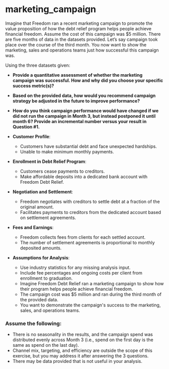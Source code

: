# marketing_campaign

Imagine that Freedom ran a recent marketing campaign to promote the value proposition of how the debt relief program helps people achieve financial freedom. Assume the cost of this campaign was $5 million. There are five months of data in the datasets provided. Let’s say campaign took place over the course of the third month. You now want to show the marketing, sales and operations teams just how successful this campaign was.

Using the three datasets given:

- **Provide a quantitative assessment of whether the marketing campaign was successful. How and why did you choose your specific success metric(s)?**

- **Based on the provided data, how would you recommend campaign strategy be adjusted in the future to improve performance?**

- **How do you think campaign performance would have changed if we did not run the campaign in Month 3, but instead postponed it until month 6? Provide an incremental number versus your result in Question #1.**

- **Customer Profile**:
  - Customers have substantial debt and face unexpected hardships.
  - Unable to make minimum monthly payments.
  
- **Enrollment in Debt Relief Program**:
  - Customers cease payments to creditors.
  - Make affordable deposits into a dedicated bank account with Freedom Debt Relief.

- **Negotiation and Settlement**:
  - Freedom negotiates with creditors to settle debt at a fraction of the original amount.
  - Facilitates payments to creditors from the dedicated account based on settlement agreements.
  
- **Fees and Earnings**:
  - Freedom collects fees from clients for each settled account.
  - The number of settlement agreements is proportional to monthly deposited amounts.
  
- **Assumptions for Analysis**:
  - Use industry statistics for any missing analysis input.
  - Include fee percentages and ongoing costs per client from enrollment to graduation.
  - Imagine Freedom Debt Relief ran a marketing campaign to show how their program helps people achieve financial freedom.
  - The campaign cost was $5 million and ran during the third month of the provided data.
  - You want to demonstrate the campaign's success to the marketing, sales, and operations teams.

### Assume the following:

- There is no seasonality in the results, and the campaign spend was distributed evenly across Month 3 (i.e., spend on the first day is the same as spend on the last day).
- Channel mix, targeting, and efficiency are outside the scope of this exercise, but you may address it after answering the 3 questions.
- There may be data provided that is not useful in your analysis.
